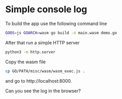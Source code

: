 # Simple console log

To build the app use the following command line

```sh
GOOS=js GOARCH=wasm go build -o main.wasm demo.go
```

After that run a simple HTTP server

```sh
python3 -m http.server
```

Copy the wasm file

```sh
cp GO/PATH/misc/wasm/wasm_exec.js .
```

and go to http://localhost:8000.

Can you see the log in the browser?
